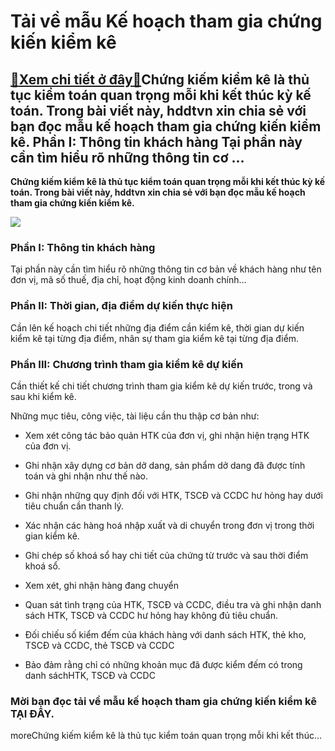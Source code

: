 Tải về mẫu Kế hoạch tham gia chứng kiến kiểm kê
===============================================

[:gift:Xem chi tiết ở đây:gift:](https://hddtvn.com/tai-ve-mau-ke-hoach-tham-gia-chung-kien-kiem-ke/)Chứng kiếm kiểm kê là thủ tục kiểm toán quan trọng mỗi khi kết thúc kỳ kế toán. Trong bài viết này, hddtvn xin chia sẻ với bạn đọc mẫu kế hoạch tham gia chứng kiến kiểm kê. Phần I: Thông tin khách hàng Tại phần này cần tìm hiểu rõ những thông tin cơ …
-----------------------------------------------------------------------------------------------------------------------------------------------------------------------------------------------------------------------------------------------------------

**Chứng kiếm kiểm kê là thủ tục kiểm toán quan trọng mỗi khi kết thúc kỳ kế toán. Trong bài viết này, hddtvn xin chia sẻ với bạn đọc mẫu kế hoạch tham gia chứng kiến kiểm kê.**


![](https://hddtvn.com/wp-content/uploads/2021/01/20690774.jpg)


### Phần I: Thông tin khách hàng


Tại phần này cần tìm hiểu rõ những thông tin cơ bản về khách hàng như tên đơn vị, mã số thuế, địa chỉ, hoạt động kinh doanh chính…


### Phần II: Thời gian, địa điểm dự kiến thực hiện


Cần lên kế hoạch chi tiết những địa điểm cần kiểm kê, thời gian dự kiến kiểm kê tại từng địa điểm, nhân sự tham gia kiểm kê tại từng địa điểm.


### Phần III: Chương trình tham gia kiểm kê dự kiến


Cần thiết kế chi tiết chương trình tham gia kiểm kê dự kiến trước, trong và sau khi kiểm kê.


Những mục tiêu, công việc, tài liệu cần thu thập cơ bản như:




* Xem xét công tác bảo quản HTK của đơn vị, ghi nhận hiện trạng HTK của đơn vị.

* Ghi nhận xây dựng cơ bản dở dang, sản phẩm dở dang đã được tính toán và ghi nhận như thế nào.

* Ghi nhận những quy định đối với HTK, TSCĐ và CCDC hư hỏng hay dưới tiêu chuẩn cần thanh lý.

* Xác nhận các hàng hoá nhập xuất và di chuyển trong đơn vị trong thời gian kiểm kê.

* Ghi chép số khoá sổ hay chi tiết của chứng từ trước và sau thời điểm khoá sổ.

* Xem xét, ghi nhận hàng đang chuyển

* Quan sát tình trạng của HTK, TSCĐ và CCDC, điều tra và ghi nhận danh sách HTK, TSCĐ và CCDC hư hỏng hay không đủ tiêu chuẩn.

* Đối chiếu số kiểm đếm của khách hàng với danh sách HTK, thẻ kho, TSCĐ và CCDC, thẻ TSCĐ và CCDC

* Bảo đảm rằng chỉ có những khoản mục đã được kiểm đếm có trong danh sáchHTK, TSCĐ và CCDC



### Mời bạn đọc tải về mẫu kế hoạch tham gia chứng kiến kiểm kê **TẠI ĐÂY**.


moreChứng kiếm kiểm kê là thủ tục kiểm toán quan trọng mỗi khi kết thúc…

